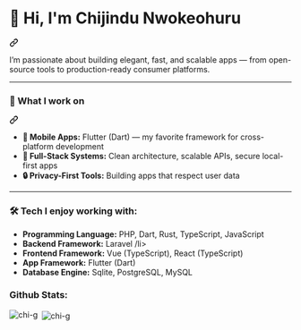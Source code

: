 <div class="markdown-heading" dir="auto"><h1 class="heading-element" dir="auto">👋 Hi, I'm Chijindu Nwokeohuru</h1><a id="user-content--hi-im-chijindu-nwokeohuru" class="anchor" aria-label="Permalink: 👋 Hi, I'm Chijindu Nwokeohuru" href="#-hi-im-chijindu-nwokeohuru"><svg class="octicon octicon-link" viewBox="0 0 16 16" version="1.1" width="16" height="16" aria-hidden="true"><path d="m7.775 3.275 1.25-1.25a3.5 3.5 0 1 1 4.95 4.95l-2.5 2.5a3.5 3.5 0 0 1-4.95 0 .751.751 0 0 1 .018-1.042.751.751 0 0 1 1.042-.018 1.998 1.998 0 0 0 2.83 0l2.5-2.5a2.002 2.002 0 0 0-2.83-2.83l-1.25 1.25a.751.751 0 0 1-1.042-.018.751.751 0 0 1-.018-1.042Zm-4.69 9.64a1.998 1.998 0 0 0 2.83 0l1.25-1.25a.751.751 0 0 1 1.042.018.751.751 0 0 1 .018 1.042l-1.25 1.25a3.5 3.5 0 1 1-4.95-4.95l2.5-2.5a3.5 3.5 0 0 1 4.95 0 .751.751 0 0 1-.018 1.042.751.751 0 0 1-1.042.018 1.998 1.998 0 0 0-2.83 0l-2.5 2.5a1.998 1.998 0 0 0 0 2.83Z"></path></svg></a></div>

<p dir="auto">I’m passionate about building elegant, fast, and scalable apps — from open-source tools to production-ready consumer platforms.</p>

<hr>

<div class="markdown-heading" dir="auto"><h3 class="heading-element" dir="auto">🧠 What I work on</h3><a id="user-content--what-i-work-on" class="anchor" aria-label="Permalink: 🧠 What I work on" href="#-what-i-work-on"><svg class="octicon octicon-link" viewBox="0 0 16 16" version="1.1" width="16" height="16" aria-hidden="true"><path d="m7.775 3.275 1.25-1.25a3.5 3.5 0 1 1 4.95 4.95l-2.5 2.5a3.5 3.5 0 0 1-4.95 0 .751.751 0 0 1 .018-1.042.751.751 0 0 1 1.042-.018 1.998 1.998 0 0 0 2.83 0l2.5-2.5a2.002 2.002 0 0 0-2.83-2.83l-1.25 1.25a.751.751 0 0 1-1.042-.018.751.751 0 0 1-.018-1.042Zm-4.69 9.64a1.998 1.998 0 0 0 2.83 0l1.25-1.25a.751.751 0 0 1 1.042.018.751.751 0 0 1 .018 1.042l-1.25 1.25a3.5 3.5 0 1 1-4.95-4.95l2.5-2.5a3.5 3.5 0 0 1 4.95 0 .751.751 0 0 1-.018 1.042.751.751 0 0 1-1.042.018 1.998 1.998 0 0 0-2.83 0l-2.5 2.5a1.998 1.998 0 0 0 0 2.83Z"></path></svg></a></div>

<ul dir="auto">
  <li><strong>📱 Mobile Apps:</strong> Flutter (Dart) — my favorite framework for cross-platform development</li>
  <li><strong>🧰 Full-Stack Systems:</strong> Clean architecture, scalable APIs, secure local-first apps</li>
  <li><strong>🔒 Privacy-First Tools:</strong> Building apps that respect user data</li>
</ul>

<hr>

<h3 align="left">🛠️ Tech I enjoy working with:</h3>
<ul dir="auto">
  <li><strong>Programming Language:</strong> PHP, Dart, Rust, TypeScript, JavaScript</li>
  <li><strong>Backend Framework:</strong> Laravel /li>
  <li><strong>Frontend Framework:</strong> Vue (TypeScript), React (TypeScript)</li>
  <li><strong>App Framework:</strong> Flutter (Dart)</li>
  <li><strong>Database Engine:</strong> Sqlite, PostgreSQL, MySQL</li>
</ul>


<h3 align="left">Github Stats:</h3>
<p><img align="left" src="https://github-readme-stats.vercel.app/api/top-langs?username=chi-g&show_icons=true&locale=en&layout=compact" alt="chi-g" /></p> 
<p>&nbsp;<img align="center" src="https://github-readme-stats.vercel.app/api?username=chi-g&show_icons=true&locale=en" alt="chi-g" /></p>

<!--- ![Captress GitHub stats](https://github-readme-stats.vercel.app/api?username=chijid1&show_icons=true&theme=radical)

 [![Top Langs](https://github-readme-stats.vercel.app/api/top-langs/?username=chijid1&langs_count=10&hide_progress)](https://github.com/chijid1/github-readme-stats) --->

<!---
chijid1/chijid1 is a ✨ special ✨ repository because its `README.md` (this file) appears on your GitHub profile.
You can click the Preview link to take a look at your changes.
--->
